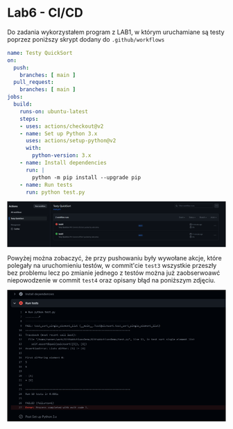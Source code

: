 # Lab6 - CI/CD

Do zadania wykorzystałem program z LAB1, w którym uruchamiane są testy poprzez poniższy skrypt dodany do `.github/workflows`

```yaml
name: Testy QuickSort
on:
  push:
    branches: [ main ]
  pull_request:
    branches: [ main ]
jobs:
  build:
    runs-on: ubuntu-latest
    steps:
    - uses: actions/checkout@v2
    - name: Set up Python 3.x
      uses: actions/setup-python@v2
      with:
        python-version: 3.x
    - name: Install dependencies
      run: |
        python -m pip install --upgrade pip
    - name: Run tests
      run: python test.py

```

![App Screenshot](1.PNG)

Powyżej można zobaczyć, że przy pushowaniu były wywołane akcje, które polegały na uruchomieniu testów, w commit'cie `test3` wszystkie przeszły bez problemu lecz po zmianie jednego z testów można już zaobserwoawć niepowodzenie w commit `test4` oraz opisany błąd na poniższym zdjęciu.

![App Screenshot](2.PNG)